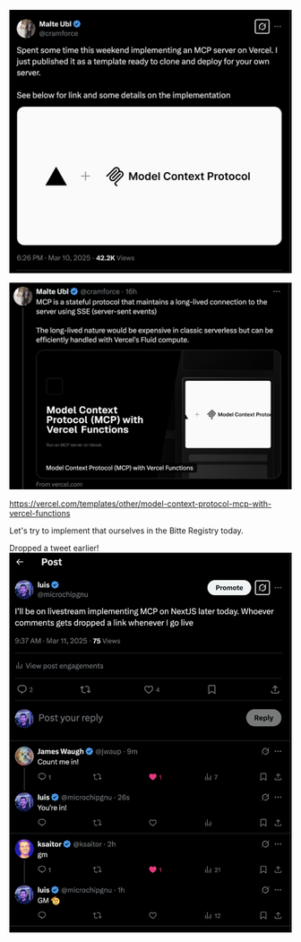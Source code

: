 ![](2025-03-11_0.png)

![](2025-03-11_1.png)

https://vercel.com/templates/other/model-context-protocol-mcp-with-vercel-functions

Let's try to implement that ourselves in the Bitte Registry today.


Dropped a tweet earlier!
![](2025-03-11_2.png)